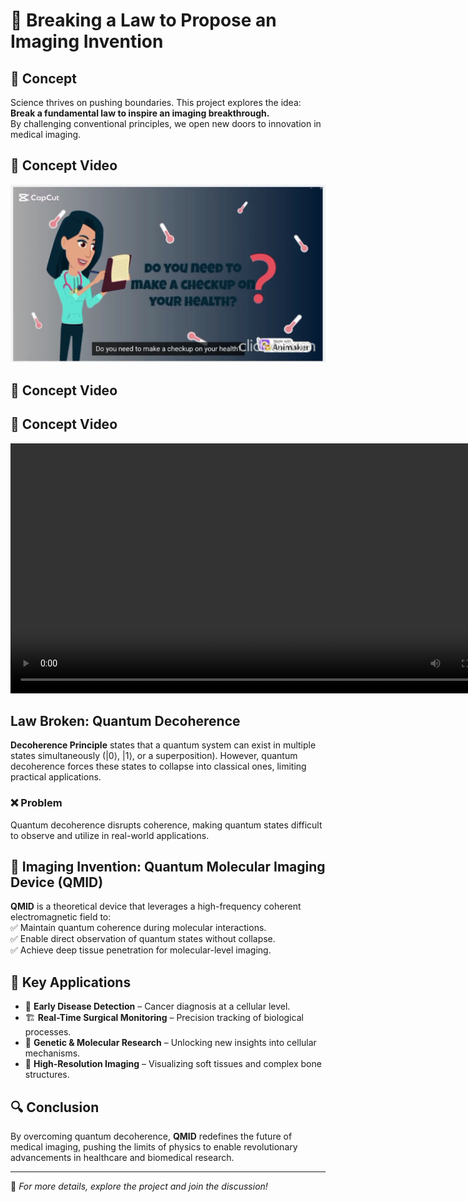 # 🚀 Breaking a Law to Propose an Imaging Invention  

## 🔬 Concept  
Science thrives on pushing boundaries. This project explores the idea:  
**Break a fundamental law to inspire an imaging breakthrough.**  
By challenging conventional principles, we open new doors to innovation in medical imaging.


## 🎥 Concept Video  
[![Quantum Molecular Imaging Device](Thumnail.png)](https://drive.google.com/file/d/1oYu1PGAdggymaAwpJZBoWHEODyX_A9mC/view?usp=sharing)

## 🎥 Concept Video

## 🎥 Concept Video

<video width="800" controls>
  <source src="https://raw.githubusercontent.com/Menna-atef22/Medical-image/main/Quantum%20Molecular%20Imaging%20Device/QMID.mp4" type="video/mp4">
  Your browser does not support the video tag.
</video>



##  Law Broken: Quantum Decoherence  
**Decoherence Principle** states that a quantum system can exist in multiple states simultaneously (|0⟩, |1⟩, or a superposition). However, quantum decoherence forces these states to collapse into classical ones, limiting practical applications.  

### ❌ Problem  
Quantum decoherence disrupts coherence, making quantum states difficult to observe and utilize in real-world applications.

## 🏥 Imaging Invention: Quantum Molecular Imaging Device (QMID)  
**QMID** is a theoretical device that leverages a high-frequency coherent electromagnetic field to:  
✅ Maintain quantum coherence during molecular interactions.  
✅ Enable direct observation of quantum states without collapse.  
✅ Achieve deep tissue penetration for molecular-level imaging.  

## 📌 Key Applications  
- 🏥 **Early Disease Detection** – Cancer diagnosis at a cellular level.  
- 🏗️ **Real-Time Surgical Monitoring** – Precision tracking of biological processes.  
- 🧬 **Genetic & Molecular Research** – Unlocking new insights into cellular mechanisms.  
- 🦴 **High-Resolution Imaging** – Visualizing soft tissues and complex bone structures.  

## 🔍 Conclusion  
By overcoming quantum decoherence, **QMID** redefines the future of medical imaging, pushing the limits of physics to enable revolutionary advancements in healthcare and biomedical research.  

---

📌 *For more details, explore the project and join the discussion!*  

